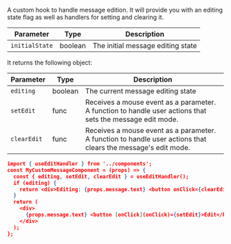 A custom hook to handle message edition. It will provide you with an editing state flag as well as handlers for setting
and clearing it.

| Parameter      | Type    | Description                       |
| -------------- | ------- | --------------------------------- |
| `initialState` | boolean | The initial message editing state |

It returns the following object:

| Parameter   | Type    | Description                                                                                                   |
| ----------- | ------- | ------------------------------------------------------------------------------------------------------------- |
| `editing`   | boolean | The current message editing state                                                                             |
| `setEdit`   | func    | Receives a mouse event as a parameter. A function to handle user actions that sets the message edit mode.     |
| `clearEdit` | func    | Receives a mouse event as a parameter. A function to handle user actions that clears the message's edit mode. |

```json
import { useEditHandler } from '../components';
const MyCustomMessageComponent = (props) => {
  const { editing, setEdit, clearEdit } = useEditHandler();
  if (editing) {
    return <div>Editing: {props.message.text} <button onClick={clearEdit}>Cancel</button></div>
  }
  return (
    <div>
      {props.message.text} <button [onClick](onClick)={setEdit}>Edit</button>
    </div>
  );
};
```
